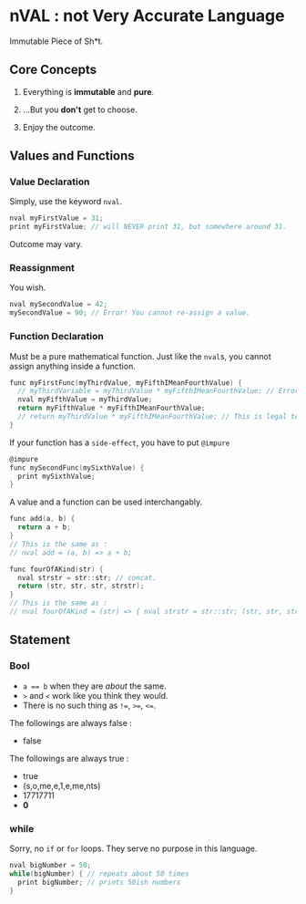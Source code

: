 # nVAL : not Very Accurate Language

Immutable Piece of Sh*t.

## Core Concepts

1. Everything is **immutable** and **pure**.

2. ...But you **don't** get to choose.

3. Enjoy the outcome.

## Values and Functions

### Value Declaration

Simply, use the keyword `nval`.

```c
nval myFirstValue = 31;
print myFirstValue; // will NEVER print 31, but somewhere around 31.
```

Outcome may vary.

### Reassignment

You wish.

```c
nval mySecondValue = 42;
mySecondValue = 90; // Error! You cannot re-assign a value.
```

### Function Declaration

Must be a pure mathematical function.
Just like the `nval`s, you cannot assign anything inside a function.

```c
func myFirstFunc(myThirdValue, myFifthIMeanFourthValue) {
  // myThirdVariable = myThirdValue * myFifthIMeanFourthValue; // Error! You cannot re-assign a value.
  nval myFifthValue = myThirdValue;
  return myFifthValue * myFifthIMeanFourthValue;
  // return myThirdValue * myFifthIMeanFourthValue; // This is legal too.
}
```

If your function has a `side-effect`, you have to put `@impure`

```c
@impure
func mySecondFunc(mySixthValue) {
  print mySixthValue;
}
```

A value and a function can be used interchangably.

```c
func add(a, b) {
  return a + b;
}
// This is the same as :
// nval add = (a, b) => a + b; 
```

```c
func fourOfAKind(str) {
  nval strstr = str::str; // concat.
  return (str, str, str, strstr);
}
// This is the same as :
// nval fourOfAKind = (str) => { nval strstr = str::str; (str, str, str, strstr); }
```

## Statement

### Bool

* `a == b` when they are _about_ the same.
* `>` and `<` work like you think they would.
* There is no such thing as `!=`, `>=`, `<=`.

The followings are always false : 
- false

The followings are always true : 
- true
- (s,o,me,e,1,e,me,nts)
- 17717711
- **0**

### while

Sorry, no `if` or `for` loops. They serve no purpose in this language.

```c
nval bigNumber = 50;
while(bigNumber) { // repeats about 50 times
  print bigNumber; // prints 50ish numbers
}
```

